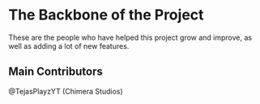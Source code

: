 # The Backbone of the Project
These are the people who have helped this project grow and improve, as well as adding a lot of new features.

## Main Contributors

@TejasPlayzYT (Chimera Studios)